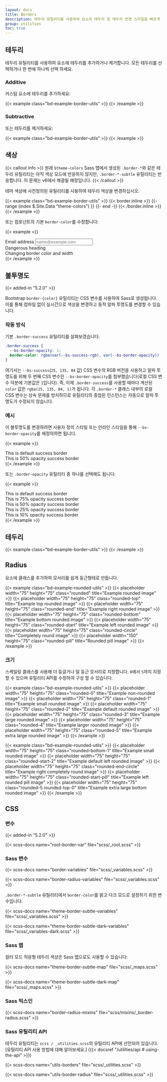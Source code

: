 ```yaml
---
layout: docs
title: Borders
description: 테두리 유틸리티를 사용하여 요소의 테두리 및 테두리 반경 스타일을 빠르게 지정합니다. 이미지, 버튼 또는 기타 요소에 적합합니다.
group: utilities
toc: true
---
```


## 테두리

테두리 유틸리티를 사용하여 요소에 테두리를 추가하거나 제거합니다. 모든 테두리를 선택하거나 한 번에 하나씩 선택 하세요.

### Additive

커스텀 요소에 테두리를 추가하세요:

{{< example class="bd-example-border-utils" >}}
<span class="border"></span>
<span class="border-top"></span>
<span class="border-end"></span>
<span class="border-bottom"></span>
<span class="border-start"></span>
{{< /example >}}

### Subtractive

또는 테두리를 제거하세요:

{{< example class="bd-example-border-utils" >}}
<span class="border border-0"></span>
<span class="border border-top-0"></span>
<span class="border border-end-0"></span>
<span class="border border-bottom-0"></span>
<span class="border border-start-0"></span>
{{< /example >}}

## 색상

{{< callout info >}}
원래 `$theme-colors` Sass 맵에서 생성된 `.border-*`와 같은 테두리 유틸리티는 아직 색상 모드에 반응하지 않지만, `.border-*-subtle` 유틸리티는 반응합니다. 이 문제는 v6에서 해결될 예정입니다.
{{< /callout >}}

테마 색상에 사전정의된 유틸리티를 사용하여 테두리 색상을 변경하십시오.

{{< example class="bd-example-border-utils" >}}
{{< border.inline >}}
{{- range (index $.Site.Data "theme-colors") }}
<span class="border border-{{ .name }}"></span>
<span class="border border-{{ .name }}-subtle"></span>
{{- end -}}
{{< /border.inline >}}
<span class="border border-black"></span>
<span class="border border-white"></span>
{{< /example >}}

또는 컴포넌트의 기본 `border-color`를 수정합니다:

{{< example >}}
<div class="mb-4">
  <label for="exampleFormControlInput1" class="form-label">Email address</label>
  <input type="email" class="form-control border-success" id="exampleFormControlInput1" placeholder="name@example.com">
</div>

<div class="h4 pb-2 mb-4 text-danger border-bottom border-danger">
  Dangerous heading
</div>

<div class="p-3 bg-info bg-opacity-10 border border-info border-start-0 rounded-end">
  Changing border color and width
</div>
{{< /example >}}

## 불투명도

{{< added-in "5.2.0" >}}

Bootstrap `border-{color}` 유틸리티는 CSS 변수를 사용하여 Sass로 생성됩니다. 이를 통해 컴파일 없이 실시간으로 색상을 변경하고 동적 알파 투명도를 변경할 수 있습니다.

### 작동 방식

기본 `.border-success` 유틸리티를 살펴보겠습니다.

```css
.border-success {
  --bs-border-opacity: 1;
  border-color: rgba(var(--bs-success-rgb), var(--bs-border-opacity)) !important;
}
```

여기서는 `--bs-success`(`25, 135, 84` 값) CSS 변수의 RGB 버전을 사용하고 알파 투명도를 위해 두 번째 CSS 변수인 `--bs-border-opacity`를 첨부했습니다(로컬 CSS 변수 덕분에 기본값은 `1`입니다). 즉, 이제 `.border-success`를 사용할 때마다 계산된 `color` 값은 `rgba(25, 135, 84, 1)`가 됩니다. 각 `.border-*` 클래스 내부의 로컬 CSS 변수는 상속 문제를 방지하므로 유틸리티의 중첩된 인스턴스는 자동으로 알파 투명도가 수정되지 않습니다.

### 예시

이 불투명도를 변경하려면 사용자 정의 스타일 또는 인라인 스타일을 통해 `--bs-border-opacity`를 재정의하면 됩니다.

{{< example >}}
<div class="border border-success p-2 mb-2">This is default success border</div>
<div class="border border-success p-2" style="--bs-border-opacity: .5;">This is 50% opacity success border</div>
{{< /example >}}

또는 `.border-opacity` 유틸리티 중 하나를 선택해도 됩니다:

{{< example >}}
<div class="border border-success p-2 mb-2">This is default success border</div>
<div class="border border-success p-2 mb-2 border-opacity-75">This is 75% opacity success border</div>
<div class="border border-success p-2 mb-2 border-opacity-50">This is 50% opacity success border</div>
<div class="border border-success p-2 mb-2 border-opacity-25">This is 25% opacity success border</div>
<div class="border border-success p-2 border-opacity-10">This is 10% opacity success border</div>
{{< /example >}}

## 테두리

{{< example class="bd-example-border-utils" >}}
<span class="border border-1"></span>
<span class="border border-2"></span>
<span class="border border-3"></span>
<span class="border border-4"></span>
<span class="border border-5"></span>
{{< /example >}}

## Radius

요소에 클래스를 추가하여 모서리를 쉽게 둥근형태로 만듭니다.

{{< example class="bd-example-rounded-utils" >}}
{{< placeholder width="75" height="75" class="rounded" title="Example rounded image" >}}
{{< placeholder width="75" height="75" class="rounded-top" title="Example top rounded image" >}}
{{< placeholder width="75" height="75" class="rounded-end" title="Example right rounded image" >}}
{{< placeholder width="75" height="75" class="rounded-bottom" title="Example bottom rounded image" >}}
{{< placeholder width="75" height="75" class="rounded-start" title="Example left rounded image" >}}
{{< placeholder width="75" height="75" class="rounded-circle" title="Completely round image" >}}
{{< placeholder width="150" height="75" class="rounded-pill" title="Rounded pill image" >}}
{{< /example >}}

### 크기

스케일링 클래스를 사용해 더 둥글거나 덜 둥근 모서리로 지정합니다. `0`에서 `5`까지 지정할 수 있으며 유틸리티 API를 수정하여 구성 할 수 있습니다.

{{< example class="bd-example-rounded-utils" >}}
{{< placeholder width="75" height="75" class="rounded-0" title="Example non-rounded image" >}}
{{< placeholder width="75" height="75" class="rounded-1" title="Example small rounded image" >}}
{{< placeholder width="75" height="75" class="rounded-2" title="Example default rounded image" >}}
{{< placeholder width="75" height="75" class="rounded-3" title="Example large rounded image" >}}
{{< placeholder width="75" height="75" class="rounded-4" title="Example larger rounded image" >}}
{{< placeholder width="75" height="75" class="rounded-5" title="Example extra large rounded image" >}}
{{< /example >}}

{{< example class="bd-example-rounded-utils" >}}
{{< placeholder width="75" height="75" class="rounded-bottom-1" title="Example small rounded image" >}}
{{< placeholder width="75" height="75" class="rounded-start-2" title="Example default left rounded image" >}}
{{< placeholder width="75" height="75" class="rounded-end-circle" title="Example right completely round image" >}}
{{< placeholder width="75" height="75" class="rounded-start-pill" title="Example left rounded pill image" >}}
{{< placeholder width="75" height="75" class="rounded-5 rounded-top-0" title="Example extra large bottom rounded image" >}}
{{< /example >}}

## CSS

### 변수

{{< added-in "5.2.0" >}}

{{< scss-docs name="root-border-var" file="scss/_root.scss" >}}

### Sass 변수

{{< scss-docs name="border-variables" file="scss/_variables.scss" >}}

{{< scss-docs name="border-radius-variables" file="scss/_variables.scss" >}}

`.border-*-subtle` 유틸리티에서 `border-color`를 밝고 다크 모드로 설정하기 위한 변수입니다:

{{< scss-docs name="theme-border-subtle-variables" file="scss/_variables.scss" >}}

{{< scss-docs name="theme-border-subtle-dark-variables" file="scss/_variables-dark.scss" >}}

### Sass 맵

컬러 모드 적응형 테두리 색상은 Sass 맵으로도 사용할 수 있습니다:

{{< scss-docs name="theme-border-subtle-map" file="scss/_maps.scss" >}}

{{< scss-docs name="theme-border-subtle-dark-map" file="scss/_maps.scss" >}}

### Sass 믹스인

{{< scss-docs name="border-radius-mixins" file="scss/mixins/_border-radius.scss" >}}

### Sass 유틸리티 API

테두리 유틸리티는 `scss / _utilities.scss`의 유틸리티 API에 선언되어 있습니다. \[유틸리티 API 사용 방법에 대해 알아보세요.\] ({{< docsref "/utilities/api # using-the-api" >}})

{{< scss-docs name="utils-borders" file="scss/_utilities.scss" >}}

{{< scss-docs name="utils-border-radius" file="scss/_utilities.scss" >}}
